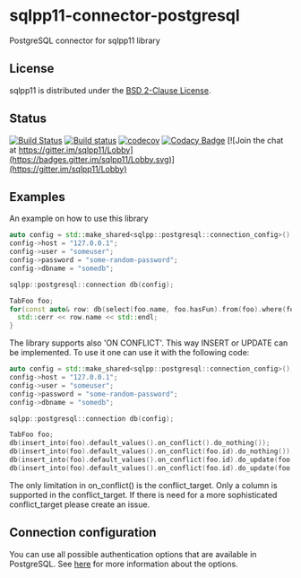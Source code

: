 sqlpp11-connector-postgresql
============================

PostgreSQL connector for sqlpp11 library

License
-------------
sqlpp11 is distributed under the [BSD 2-Clause License](https://github.com/matthijs/sqlpp11-connector-postgresql/blob/master/LICENSE).

Status
-------------
[![Build Status](https://travis-ci.org/matthijs/sqlpp11-connector-postgresql.svg?branch=master)](https://travis-ci.org/matthijs/sqlpp11-connector-postgresql?branch=master)
[![Build status](https://ci.appveyor.com/api/projects/status/bmor62aunb03hoeg/branch/master?svg=true)](https://ci.appveyor.com/project/matthijs/sqlpp11-connector-postgresql)
[![codecov](https://codecov.io/gh/matthijs/sqlpp11-connector-postgresql/branch/master/graph/badge.svg)](https://codecov.io/gh/matthijs/sqlpp11-connector-postgresql)
[![Codacy Badge](https://api.codacy.com/project/badge/Grade/ad98471cab324e1093f9554b88e90004)](https://www.codacy.com/app/matthijs_2/sqlpp11-connector-postgresql)
[![Join the chat at https://gitter.im/sqlpp11/Lobby](https://badges.gitter.im/sqlpp11/Lobby.svg)](https://gitter.im/sqlpp11/Lobby)

Examples
-------------

An example on how to use this library
```c++
auto config = std::make_shared<sqlpp::postgresql::connection_config>();
config->host = "127.0.0.1";
config->user = "someuser";
config->password = "some-random-password";
config->dbname = "somedb";

sqlpp::postgresql::connection db(config);

TabFoo foo;
for(const auto& row: db(select(foo.name, foo.hasFun).from(foo).where(foo.id > 17 and foo.name.like("%bar%"))) {
  std::cerr << row.name << std::endl;
}
```

The library supports also 'ON CONFLICT'. This way INSERT or UPDATE can be implemented. To use it one can use it with the following code:
```c++
auto config = std::make_shared<sqlpp::postgresql::connection_config>();
config->host = "127.0.0.1";
config->user = "someuser";
config->password = "some-random-password";
config->dbname = "somedb";

sqlpp::postgresql::connection db(config);

TabFoo foo;
db(insert_into(foo).default_values().on_conflict().do_nothing());
db(insert_into(foo).default_values().on_conflict(foo.id).do_nothing());
db(insert_into(foo).default_values().on_conflict(foo.id).do_update(foo.name = "some data", foo.hasFun = true);
db(insert_into(foo).default_values().on_conflict(foo.id).do_update(foo.name = "some data", foo.hasFun = true).where(foo.hasFun == false));
```
The only limitation in on_conflict() is the conflict_target. Only a column is supported in the conflict_target. If there is need for a more sophisticated conflict_target please create an issue.

Connection configuration
------------------------
You can use all possible authentication options that are available in PostgreSQL. See [here](https://www.postgresql.org/docs/10/static/libpq-connect.html#LIBPQ-CONNSTRING) for more information about the options.
